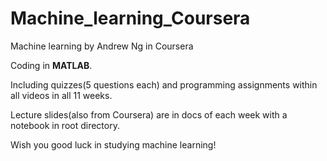 # Machine_learning_Coursera

Machine learning by Andrew Ng in Coursera

Coding in **MATLAB**. 

Including quizzes(5 questions each) and programming assignments within all videos in all 11 weeks.

Lecture slides(also from Coursera) are in docs of each week with a notebook in root directory.

Wish you good luck in studying machine learning!
